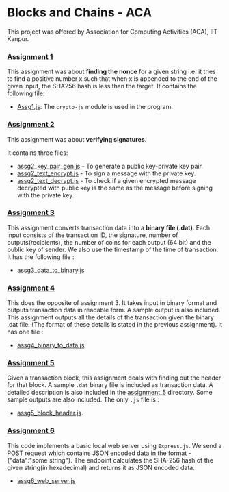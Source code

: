 # Blocks and Chains - ACA
This project was offered by Association for Computing Activities (ACA), IIT Kanpur. 

### [Assignment 1](./assignment_1)
This assignment was about **finding the nonce** for a given string i.e. it tries to find a positive number x such that when x is appended to the end of the given input, the SHA256 hash is less than the target. 
It contains the following file:
+ [Assg1.js](./assignment_1/Assg1.js): The `crypto-js` module is used in the program.


### [Assignment 2](./assignment_2)
This assignment was about **verifying signatures**.

It contains three files:
+ [assg2_key_pair_gen.js](./assignment_2/assg2_key_pair_gen.js) - To generate a public key-private key pair.
+ [assg2_text_encrypt.js](./assignment_2/assg2_text_encrypt.js) - To sign a message with the private key.
+ [assg2_text_decrypt.js](./assignment_2/assg2_text_decrypt.js) - To check if a given encrypted message decrypted with public key is the same as the message before signing with the private key. 



### [Assignment 3](./assignment_3)
This assignment converts transaction data into a **binary file (.dat)**. Each input consists of the transaction ID, the signature, number of outputs(recipients), the number of coins for each output (64 bit) and the public key of sender. We also use the timestamp of the time of transaction. It has the following file : 

+ [assg3_data_to_binary.js](./assignment_3/assg3_data_to_binary.js) 

### [Assignment 4](./assignment_4)
This does the opposite of assignment 3. It takes input in binary format and outputs transaction data in readable form. A sample output is also included. This assignment outputs all the details of the transaction given the binary .dat file. (The format of these details is stated in the previous assignment). It has one file :

+ [assg4_binary_to_data.js](./assignment_4/assg4_binary_to_data.js)


### [Assignment 5](./assignment_5)
Given a transaction block, this assignment deals with finding out the header for that block. A sample `.dat` binary file is included as transaction data. A detailed description is also included in the [assignment_5](./assignment_5) directory.
Some sample outputs are also included. The only `.js` file is : 

+ [assg5_block_header.js](./assignment_5/assg5_block_header.js).

### [Assignment 6](./assignment_6)
This code implements a basic local web server using `Express.js`. We send a POST request which contains JSON encoded data in the format - {"data":"some string"}. The endpoint calculates the SHA-256 hash of the given string(in hexadecimal) and returns it as JSON encoded data.

+ [assg6_web_server.js](./assignment_6/assg6_web_server.js)
